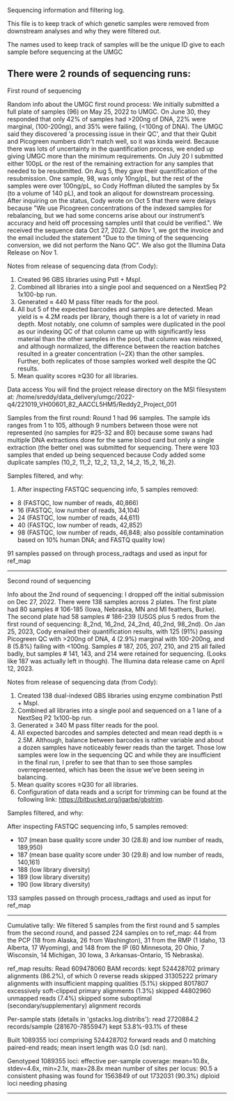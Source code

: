 Sequencing information and filtering log.

This file is to keep track of which genetic samples were removed from downstream analyses and why they were filtered out.

The names used to keep track of samples will be the unique ID give to each sample before sequencing at the UMGC

There were 2 rounds of sequencing runs:
---
First round of sequencing

Random info about the UMGC first round process:
We initially submitted a full plate of samples (96) on May 25, 2022 to UMGC. On June 30, they responded that only 42% of samples had >200ng of DNA, 22% were marginal, (100-200ng), and 35% were failing, (<100ng of DNA). The UMGC said they discovered 'a processing issue in their QC', and that their Qubit and Picogreen numbers didn't match well, so it was kinda weird. Because there was lots of uncertainty in the quantification process, we ended up giving UMGC more than the minimum requirements. On July 20 I submitted either 100pL or the rest of the remaining extraction for any samples that needed to be resubmitted. On Aug 5, they gave their quantification of the resubmission. One sample, 98, was only 10ng/pL, but the rest of the samples were over 100ng/pL, so Cody Hoffman diluted the samples by 5x (to a volume of 140 pL), and took an aliqout for downstream processing. After inquiring on the status, Cody wrote on Oct 5 that there were delays because "We use Picogreen concentrations of the indexed samples for rebalancing, but we had some concerns arise about our instrument’s accuracy and held off processing samples until that could be verified.". We received the sequence data Oct 27, 2022. On Nov 1, we got the invoice and the email included the statement "Due to the timing of the sequencing conversion, we did not perform the Nano QC". We also got the Illumina Data Release on Nov 1.

Notes from release of sequencing data (from Cody):
1) Created 96 GBS libraries using PstI + MspI.
2) Combined all libraries into a single pool and sequenced on a NextSeq P2 1x100-bp run.
3) Generated ≈ 440 M pass filter reads for the pool.
4) All but 5 of the expected barcodes and samples are detected.  Mean yield is ≈ 4.2M reads per library, though there is a lot of variety in read depth.  Most notably, one column of samples were duplicated in the pool as our indexing QC of that column came up with significantly less material than the other samples in the pool, that column was reindexed, and although normalized, the difference between the reaction batches resulted in a greater concentration (~2X) than the other samples.  Further, both replicates of those samples worked well despite the QC results.
5) Mean quality scores ≥Q30 for all libraries.

Data access
You will find the project release directory on the MSI filesystem at: 
/home/sreddy/data_delivery/umgc/2022-q4/221019_VH00601_82_AACCL5HM5/Reddy2_Project_001

Samples from the first round:
Round 1 had 96 samples. The sample ids ranges from 1 to 105, although 9 numbers between those were not represented (no samples for #25-32 and 80) because some swans had multiple DNA extractions done for the same blood card but only a single extraction (the better one) was submitted for sequencing. There were 103 samples that ended up being sequenced because Cody added some duplicate samples (10_2, 11_2, 12_2, 13_2, 14_2, 15_2, 16_2).


Samples filtered, and why:

1) After inspecting FASTQC sequencing info, 5 samples removed:
- 8    (FASTQC, low number of reads, 40,866)
- 16   (FASTQC, low number of reads, 34,104)
- 24     (FASTQC, low number of reads, 44,611)
- 40     (FASTQC, low number of reads, 42,852)
- 98     (FASTQC, low number of reads, 46,848; also possible contamination based on 10% human DNA; and FASTQ quality low)

91 samples passed on through process_radtags and used as input for ref_map

---
Second round of sequencing

Info about the 2nd round of sequencing:
I dropped off the initial submission on Dec 27, 2022. There were 138 samples across 2 plates. The first plate had 80 samples # 106-185 (Iowa, Nebraska, MN and MI feathers, Burke). The second plate had 58 samples # 186-239 (USGS plus 5 redos from the first round of sequencing: 8_2nd, 16_2nd, 24_2nd, 40_2nd, 98_2nd). On Jan 25, 2023, Cody emailed their quantification results, with 125 (91%) passing Picogreen QC with >200ng of DNA, 4 (2.9%) marginal with 100-200ng, and 8 (5.8%) failing with <100ng. Samples # 187, 205, 207, 210, and 215 all failed badly, but samples # 141, 143, and 214 were retained for sequencing. (Looks like 187 was actually left in though). The Illumina data release came on April 12, 2023.

Notes from release of sequencing data (from Cody):
1) Created 138 dual-indexed GBS libraries using enzyme combination PstI + MspI.
2) Combined all libraries into a single pool and sequenced on a 1 lane of a NextSeq P2 1x100-bp run.
3) Generated ≥ 340 M pass filter reads for the pool. 
4) All expected barcodes and samples detected and mean read depth is ≈ 2.5M.  Although, balance between barcodes is rather variable and about a dozen samples have noticeably fewer reads than the target.  Those low samples were low in the sequencing QC and while they are insufficient in the final run, I prefer to see that than to see those samples overrepresented, which has been the issue we’ve been seeing in balancing.
5) Mean quality scores ≥Q30 for all libraries.
6) Configuration of data reads and a script for trimming can be found at the following link: https://bitbucket.org/jgarbe/gbstrim.

Samples filtered, and why:

After inspecting FASTQC sequencing info, 5 samples removed:
- 107 (mean base quality score under 30 (28.8) and low number of reads, 189,950)
- 187 (mean base quality score under 30 (29.8) and low number of reads, 140,161)
- 188 (low library diversity)
- 189 (low library diversity)
- 190 (low library diversity)

133 samples passed on through process_radtags and used as input for ref_map

---

Cumulative tally: We filtered 5 samples from the first round and 5 samples from the second round, and passed 224 samples on to ref_map: 44 from the PCP (18 from Alaska, 26 from Washington), 31 from the RMP (1 Idaho, 13 Alberta, 17 Wyoming), and 148 from the IP (60 Minnesota, 20 Ohio, 7 Wisconsin, 14 Michigan, 30 Iowa, 3 Arkansas-Ontario, 15 Nebraska).

ref_map results:
Read 609478060 BAM records:
  kept 524428702 primary alignments (86.2%), of which 0 reverse reads
  skipped 31305222 primary alignments with insufficient mapping qualities (5.1%)
  skipped 8017807 excessively soft-clipped primary alignments (1.3%)
  skipped 44802960 unmapped reads (7.4%)
  skipped some suboptimal (secondary/supplementary) alignment records

  Per-sample stats (details in 'gstacks.log.distribs'):
    read 2720884.2 records/sample (281670-7855947)
    kept 53.8%-93.1% of these

Built 1089355 loci comprising 524428702 forward reads and 0 matching paired-end reads; mean insert length was 0.0 (sd: nan).

Genotyped 1089355 loci:
  effective per-sample coverage: mean=10.8x, stdev=4.6x, min=2.1x, max=28.8x
  mean number of sites per locus: 90.5
  a consistent phasing was found for 1563849 of out 1732031 (90.3%) diploid loci needing phasing

---



